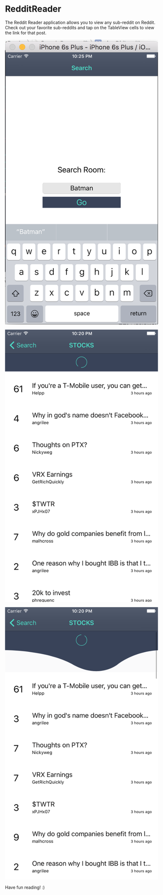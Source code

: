 # RedditReader
The Reddit Reader application allows you to view any sub-reddit on Reddit. 
Check out your favorite sub-reddits and tap on the TableView cells to view the link for that post. 


![Alt text](https://github.com/NeroTheOne/RedditReader/blob/master/Screen%20Shot%202016-06-06%20at%2010.24.58%20PM.png)


![Alt text](https://github.com/NeroTheOne/RedditReader/blob/master/Simulator%20Screen%20Shot%20Jun%206%2C%202016%2C%2010.20.18%20PM.png)


![Alt text](https://github.com/NeroTheOne/RedditReader/blob/master/Simulator%20Screen%20Shot%20Jun%206%2C%202016%2C%2010.20.23%20PM.png)

Have fun reading! :) 
